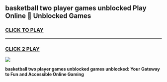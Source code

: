 
## basketball two player games unblocked Play Online 👋 Unblocked Games
<h3>
<a href="https://premium.freeplayer.one?title=basketball_two_player_games_unblocked&ref=19F">CLICK TO PLAY</a></h3>
<hr>

<h3>
<a href="https://premium.freeplayer.one?title=basketball_two_player_games_unblocked&ref=19F">CLICK 2 PLAY</a>
  
</h3>

<a href="https://premium.freeplayer.one?title=basketball_two_player_games_unblocked&ref=19F"><img src="https://clearcache.store/games.png"></a>


**basketball two player games unblocked games unblocked: Your Gateway to Fun and Accessible Online Gaming**
